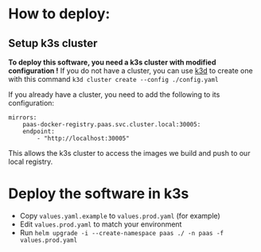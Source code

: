 # How to deploy:

## Setup k3s cluster
**To deploy this software, you need a k3s cluster with modified configuration !** 
If you do not have a cluster, you can use [k3d](https://k3d.io) to create one with this command `k3d cluster create --config ./config.yaml`

If you already have a cluster, you need to add the following to its configuration:
```
mirrors:
    paas-docker-registry.paas.svc.cluster.local:30005:
    endpoint:
        - "http://localhost:30005"
```
This allows the k3s cluster to access the images we build and push to our local registry.

# Deploy the software in k3s
- Copy `values.yaml.example` to `values.prod.yaml` (for example)
- Edit `values.prod.yaml` to match your environment
- Run `helm upgrade -i --create-namespace paas ./ -n paas -f values.prod.yaml`
